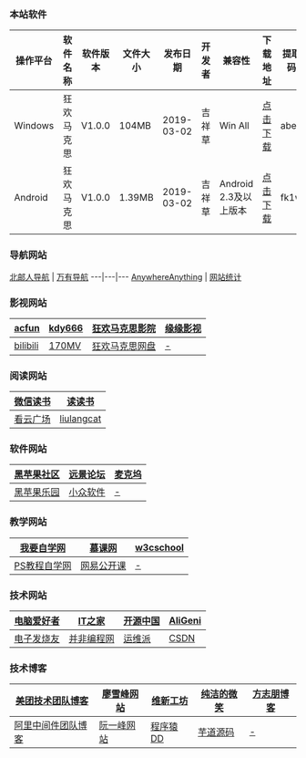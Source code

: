 <script type="text/javascript">
    //修改标题
    $(function(){
    $('title').html('收藏 | 狂欢马克思');
    });
</script>

### 本站软件
  
  操作平台 | 软件名称 | 软件版本 | 文件大小 | 发布日期 | 开发者 | 兼容性 | 下载地址 | 提取码
  ---|---|---|---|---|---|---|---|---
  Windows | 狂欢马克思 | V1.0.0 | 104MB | 2019-03-02 | 吉祥草 | Win All | <a href="https://pan.baidu.com/s/1wxPUHyfv1-ISgwNmh7EkYA">点击下载</a> | abe3
  Android | 狂欢马克思 | V1.0.0 | 1.39MB | 2019-03-02 | 吉祥草 | Android 2.3及以上版本 |  <a href="https://hosiang.lanzous.com/iiKFPeo7zej">点击下载</a> | fk1w
 
### 导航网站

<a href="http://byr.wiki" target="bank">北邮人导航</a>  | <a href="http://wanyouw.com" target="bank">万有导航</a> 
   ---|---|---
<a href="http://lackar.com/aa/" target="bank">AnywhereAnything</a> |  <a href="https://tongji.baidu.com/web/welcome/ico?s=3cd8fa109426bf3f10bd5c362175bace" target="bank">网站统计</a>
  
### 影视网站

   <a href="https://www.acfun.cn" target="bank">acfun</a> | <a href="https://www.wxkdy666.com" target="bank">kdy666</a> | <a href="http://hosiang.ccaeo.com/" target="bank">狂欢马克思影院</a> | <a href="http://qwer.ccaeo.com" target="bank">缘缘影视</a>  
    ---|---|---|---
   <a href="https://www.bilibili.com" target="bank">bilibili</a> | <a href="http://www.170mv.com" target="bank">170MV</a> | <a href="http://hosiang.ccaeo.com/skydrive" target="bank">狂欢马克思网盘</a> | <a href="#" target="bank">-</a> 

 ### 阅读网站
 
   <a href="https://weread.qq.com" target="bank">微信读书</a> | <a href="http://dodobook.com" target="bank">读读书</a> 
   ---|---
   <a href="https://www.kancloud.cn/explore" target="bank">看云广场</a> | <a href="http://liulangcat.com" target="bank">liulangcat</a>
 
### 软件网站

   <a href="https://osx.cx" target="bank">黑苹果社区</a> | <a href="http://bbs.pcbeta.com" target="bank">远景论坛</a> | <a href="https://www.macw.cn" target="bank">麦克坞</a> 
     ---|---|---
   <a href="https://imac.hk" target="bank">黑苹果乐园</a> | <a href="https://www.appinn.com" target="bank">小众软件</a> | <a href="#" target="bank">-</a> 
    
 ### 教学网站

   <a href="https://www.51zxw.net" target="bank">我要自学网</a> | <a href="https://www.imooc.com" target="bank">慕课网</a> | <a href="https://www.w3cschool.cn/" target="bank">w3cschool</a> 
      ---|---|---
   <a href="http://www.16xx8.com" target="bank">PS教程自学网</a> | <a href="https://open.163.com" target="bank">网易公开课</a> | <a href="#" target="bank">-</a> 
     
 ### 技术网站

   <a href="http://www.cfan.com.cn" target="bank">电脑爱好者</a> | <a href="https://www.ithome.com" target="bank">IT之家</a> | <a href="https://www.oschina.net" target="bank">开源中国</a> | <a href="https://open.aligenie.com" target="bank">AliGeni</a> 
   ---|---|---|---
   <a href="http://bbs.elecfans.com" target="bank">电子发烧友</a> |<a href="http://ifeve.com" target="bank">并非编程网</a> | <a href="http://www.linuxe.cn" target="bank">运维派</a> | <a href="https://www.csdn.net" target="bank">CSDN</a>  
  
 ### 技术博客

   <a href="https://tech.meituan.com" target="bank">美团技术团队博客</a> | <a href="https://www.liaoxuefeng.com" target="bank">廖雪峰网站</a>  | <a href="https://wangwei.one" target="bank">维新工坊</a>  | <a href="http://www.ityouknow.com" target="bank">纯洁的微笑</a>  | <a href="https://www.fangzhipeng.com" target="bank">方志朋博客</a>  
      ---|---|---|---|---
   <a href="http://jm.taobao.org" target="bank">阿里中间件团队博客</a> | <a href="http://www.ruanyifeng.com" target="bank">阮一峰网站</a> | <a href="http://blog.didispace.com" target="bank">程序猿DD</a>  | <a href="http://www.iocoder.cn" target="bank">芋道源码</a> | <a href="#" target="bank">-</a> 

